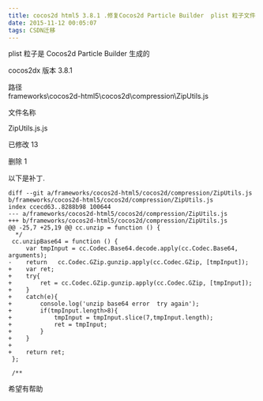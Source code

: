 ```yaml
---
title: cocos2d html5 3.8.1 .修复Cocos2d Particle Builder  plist 粒子文件 base64 图片 解压错误
date: 2015-11-12 00:05:07
tags: CSDN迁移
---
```

   plist 粒子是 Cocos2d Particle Builder 生成的 

 cocos2dx 版本 3.8.1

 

 路径  
 frameworks\cocos2d-html5\cocos2d\compression\ZipUtils.js

 文件名称   


 ZipUtils.js.js

 已修改  13 

 删除 1  


 

 以下是补丁.

 

 

 
```
diff --git a/frameworks/cocos2d-html5/cocos2d/compression/ZipUtils.js b/frameworks/cocos2d-html5/cocos2d/compression/ZipUtils.js
index ccecd63..8288b98 100644
--- a/frameworks/cocos2d-html5/cocos2d/compression/ZipUtils.js
+++ b/frameworks/cocos2d-html5/cocos2d/compression/ZipUtils.js
@@ -25,7 +25,19 @@ cc.unzip = function () {
  */
 cc.unzipBase64 = function () {
     var tmpInput = cc.Codec.Base64.decode.apply(cc.Codec.Base64, arguments);
-    return   cc.Codec.GZip.gunzip.apply(cc.Codec.GZip, [tmpInput]);
+    var ret;
+    try{
+        ret = cc.Codec.GZip.gunzip.apply(cc.Codec.GZip, [tmpInput]);
+    }
+    catch(e){
+        console.log('unzip base64 error  try again');
+        if(tmpInput.length>8){
+            tmpInput = tmpInput.slice(7,tmpInput.length);
+            ret = tmpInput;
+        }
+    }
+
+    return ret;
 };
 
 /**

```
  
  


 

 希望有帮助

 

 

   
 